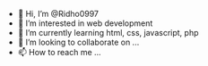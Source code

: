 - 👋 Hi, I’m @Ridho0997
- 👀 I’m interested in web development
- 🌱 I’m currently learning html, css, javascript, php
- 💞️ I’m looking to collaborate on ...
- 📫 How to reach me ...

<!---
Ridho0997/Ridho0997 is a ✨ special ✨ repository because its `README.md` (this file) appears on your GitHub profile.
You can click the Preview link to take a look at your changes.
--->
